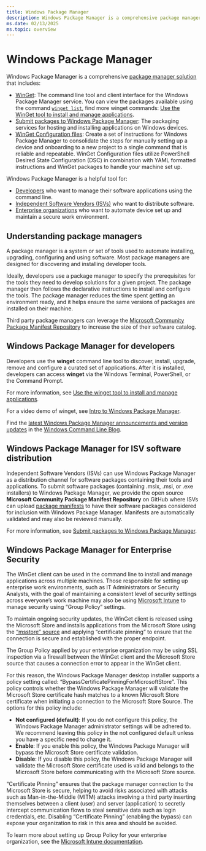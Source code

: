 ```yaml
---
title: Windows Package Manager
description: Windows Package Manager is a comprehensive package manager solution that consists of a command line tool and set of services for installing applications on Windows.
ms.date: 02/13/2025
ms.topic: overview
---
```


# Windows Package Manager

Windows Package Manager is a comprehensive [package manager solution](#understanding-package-managers) that includes:

- [WinGet](./winget/index.md): The command line tool and client interface for the Windows Package Manager service. You can view the packages available using the command [`winget list`](./winget/list.md), find more winget commands: [Use the WinGet tool to install and manage applications](.winget/index.md).
- [Submit packages to Windows Package Manager](./package/index.md): The packaging services for hosting and installing applications on Windows devices.
- [WinGet Configuration files](./configuration/index.md): Create a set of instructions for Windows Package Manager to consolidate the steps for manually setting up a device and onboarding to a new project to a single command that is reliable and repeatable. WinGet Configuration files utilize PowerShell Desired State Configuration (DSC) in combination with YAML formatted instructions and WinGet packages to handle your machine set up.

Windows Package Manager is a helpful tool for:

- [Developers](#windows-package-manager-for-developers) who want to manage their software applications using the command line.
- [Independent Software Vendors (ISVs)](#windows-package-manager-for-isv-software-distribution) who want to distribute software.
- [Enterprise organizations](#windows-package-manager-for-enterprise-security) who want to automate device set up and maintain a secure work environment.

## Understanding package managers

A package manager is a system or set of tools used to automate installing, upgrading, configuring and using software. Most package managers are designed for discovering and installing developer tools.

Ideally, developers use a package manager to specify the prerequisites for the tools they need to develop solutions for a given project. The package manager then follows the declarative instructions to install and configure the tools. The package manager reduces the time spent getting an environment ready, and it helps ensure the same versions of packages are installed on their machine.

Third party package managers can leverage the [Microsoft Community Package Manifest Repository](package/repository.md) to increase the size of their software catalog.

## Windows Package Manager for developers

Developers use the **winget** command line tool to discover, install, upgrade, remove and configure a curated set of applications. After it is installed, developers can access **winget** via the Windows Terminal, PowerShell, or the Command Prompt.

For more information, see [Use the winget tool to install and manage applications](winget/index.md).

For a video demo of winget, see [Intro to Windows Package Manager](/shows/open-at-microsoft/intro-to-windows-package-manager).

Find the [latest Windows Package Manager announcements and version updates](https://devblogs.microsoft.com/commandline/author/denelon/) in the [Windows Command Line Blog](https://devblogs.microsoft.com/commandline/).

## Windows Package Manager for ISV software distribution

Independent Software Vendors (ISVs) can use Windows Package Manager as a distribution channel for software packages containing their tools and applications. To submit software packages (containing .msix, .msi, or .exe installers) to Windows Package Manager, we provide the open source **Microsoft Community Package Manifest Repository** on GitHub where ISVs can upload [package manifests](package/manifest.md) to have their software packages considered for inclusion with Windows Package Manager. Manifests are automatically validated and may also be reviewed manually.

For more information, see [Submit packages to Windows Package Manager](package/repository.md).

## Windows Package Manager for Enterprise Security

The WinGet client can be used in the command line to install and manage applications across multiple machines. Those responsible for setting up enterprise work environments, such as IT Administrators or Security Analysts,  with the goal of maintaining a consistent level of security settings across everyone’s work machine may also be using [Microsoft Intune](/mem/intune/) to manage security using “Group Policy” settings.

To maintain ongoing security updates, the WinGet client is released using the Microsoft Store and installs applications from the Microsoft Store using the [“msstore” source](./winget/source.md) and applying  “certificate pinning” to ensure that the connection is secure and established with the proper endpoint.

The Group Policy applied by your enterprise organization may be using SSL inspection via a firewall between the WinGet client and the Microsoft Store source that causes a connection error to appear in the WinGet client. 

For this reason, the Windows Package Manager desktop installer supports a policy setting called: “BypassCertificatePinningForMicrosoftStore”.  This policy controls whether the Windows Package Manager will validate the Microsoft Store certificate hash matches to a known Microsoft Store certificate when initiating a connection to the Microsoft Store Source. The options for this policy include:

- **Not configured (default)**: If you do not configure this policy, the Windows Package Manager administrator settings will be adhered to. We recommend leaving this policy in the not configured default unless you have a specific need to change it.
- **Enable**: If you enable this policy, the Windows Package Manager will bypass the Microsoft Store certificate validation.
- **Disable**: If you disable this policy, the Windows Package Manager will validate the Microsoft Store certificate used is valid and belongs to the Microsoft Store before communicating with the Microsoft Store source.

“Certificate Pinning” ensures that the package manager connection to the Microsoft Store is secure, helping to avoid risks associated with attacks such as Man-in-the-Middle (MITM) attacks involving a third party inserting themselves between a client (user) and server (application) to secretly intercept communication flows to steal sensitive data such as login credentials, etc. Disabling “Certificate Pinning” (enabling the bypass) can expose your organization to risk in this area and should be avoided.

To learn more about setting up Group Policy for your enterprise organization, see the [Microsoft Intune documentation](/mem/intune/).
